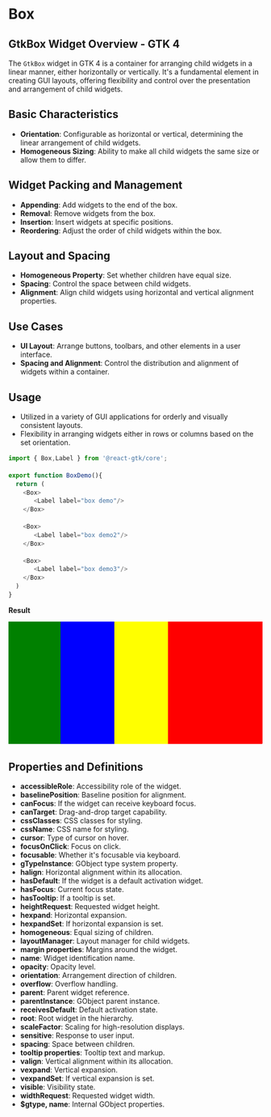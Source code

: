 # Box

## GtkBox Widget Overview - GTK 4

The `GtkBox` widget in GTK 4 is a container for arranging child widgets in a linear manner, either horizontally or vertically. It's a fundamental element in creating GUI layouts, offering flexibility and control over the presentation and arrangement of child widgets.

## Basic Characteristics

- **Orientation**: Configurable as horizontal or vertical, determining the linear arrangement of child widgets.
- **Homogeneous Sizing**: Ability to make all child widgets the same size or allow them to differ.

## Widget Packing and Management

- **Appending**: Add widgets to the end of the box.
- **Removal**: Remove widgets from the box.
- **Insertion**: Insert widgets at specific positions.
- **Reordering**: Adjust the order of child widgets within the box.

## Layout and Spacing

- **Homogeneous Property**: Set whether children have equal size.
- **Spacing**: Control the space between child widgets.
- **Alignment**: Align child widgets using horizontal and vertical alignment properties.

## Use Cases

- **UI Layout**: Arrange buttons, toolbars, and other elements in a user interface.
- **Spacing and Alignment**: Control the distribution and alignment of widgets within a container.

## Usage

- Utilized in a variety of GUI applications for orderly and visually consistent layouts.
- Flexibility in arranging widgets either in rows or columns based on the set orientation.

```ts
import { Box,Label } from '@react-gtk/core';

export function BoxDemo(){
  return (
    <Box>
       <Label label="box demo"/>
    </Box>

    <Box>
       <Label label="box demo2"/>
    </Box>

    <Box>
       <Label label="box demo3"/>
    </Box>
  )
}
```

**Result**

![](../../assets/box.png)

## Properties and Definitions

- **accessibleRole**: Accessibility role of the widget.
- **baselinePosition**: Baseline position for alignment.
- **canFocus**: If the widget can receive keyboard focus.
- **canTarget**: Drag-and-drop target capability.
- **cssClasses**: CSS classes for styling.
- **cssName**: CSS name for styling.
- **cursor**: Type of cursor on hover.
- **focusOnClick**: Focus on click.
- **focusable**: Whether it's focusable via keyboard.
- **gTypeInstance**: GObject type system property.
- **halign**: Horizontal alignment within its allocation.
- **hasDefault**: If the widget is a default activation widget.
- **hasFocus**: Current focus state.
- **hasTooltip**: If a tooltip is set.
- **heightRequest**: Requested widget height.
- **hexpand**: Horizontal expansion.
- **hexpandSet**: If horizontal expansion is set.
- **homogeneous**: Equal sizing of children.
- **layoutManager**: Layout manager for child widgets.
- **margin properties**: Margins around the widget.
- **name**: Widget identification name.
- **opacity**: Opacity level.
- **orientation**: Arrangement direction of children.
- **overflow**: Overflow handling.
- **parent**: Parent widget reference.
- **parentInstance**: GObject parent instance.
- **receivesDefault**: Default activation state.
- **root**: Root widget in the hierarchy.
- **scaleFactor**: Scaling for high-resolution displays.
- **sensitive**: Response to user input.
- **spacing**: Space between children.
- **tooltip properties**: Tooltip text and markup.
- **valign**: Vertical alignment within its allocation.
- **vexpand**: Vertical expansion.
- **vexpandSet**: If vertical expansion is set.
- **visible**: Visibility state.
- **widthRequest**: Requested widget width.
- **$gtype, name**: Internal GObject properties.
